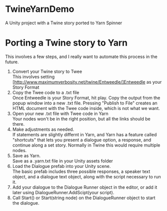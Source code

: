 # TwineYarnDemo
A Unity project with a Twine story ported to Yarn Spinner

# Porting a Twine story to Yarn
This involves a few steps, and I really want to automate this process in the future.  
1. Convert your Twine story to Twee  
  This involves setting [http://www.maximumverbosity.net/twine/Entweedle/]Entweedle as your Story Format  
2. Copy the Twee code to a .txt file  
  Once Entweedle is your Story Format, hit play. Copy the output from the popup window into a new .txt file. Pressing "Publish to File"
  creates an HTML document with the Twee code inside, which is not what we want.
3. Open your new .txt file with Twee code in Yarn  
  Your nodes won't be in the right position, but all the links should be there.  
4. Make adjustments as needed.  
  If statements are slightly differnt in Yarn, and Yarn has a feature called "shortcuts" that lets you present a dialogue option,
  a response, and continue along a set story. Normally in Twine this would require multiple nodes.
5. Save as Yarn.  
  Save as a .yarn.txt file in your Unity assets folder
6. Load the Dialogue prefab into your Unity scene.  
  The basic prefab includes three possible responses, a speaker text object, and a dialogue text object, along with the script necessary to run it.
7. Add your dialogue to the Dialogue Runner object in the editor, or add it later using DialogueRunner.AddScipt(your script).  
8. Call Start() or Start(string node) on the DialogueRunner object to start the dialogue.

